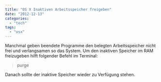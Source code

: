 ```yaml
---
title: "OS X Inaktiven Arbeitsspeicher freigeben"
date: "2012-12-13"
categories: 
  - "tech"
tags: 
  - "osx"
---
```


Manchmal geben beendete Programme den belegten Arbeitsspeicher nicht frei und verlangsamen so das System. Um den inaktiven Speicher im RAM freizugeben hilft folgender Befehl im Terminal:

> purge

Danach sollte der inaktive Speicher wieder zu Verfügung stehen.
